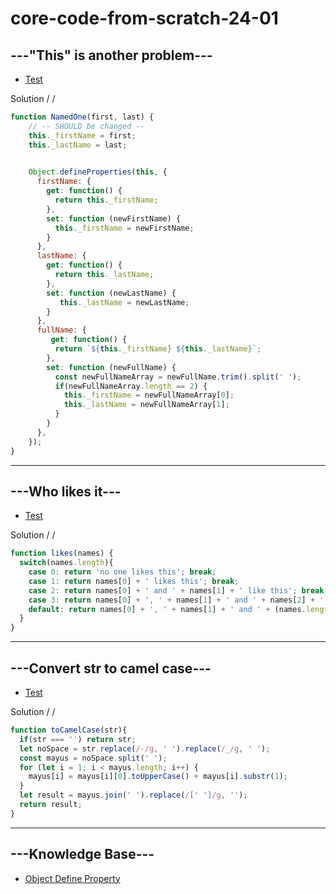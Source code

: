 # core-code-from-scratch-24-01

## ---"This" is another problem---

* [Test](https://www.codewars.com/kata/547f1a8d4a437abdf800055c/train/javascript)

Solution / /

``` javascript {
function NamedOne(first, last) {
    // -- SHOULD be changed --
    this._firstName = first;
    this._lastName = last;

  
    Object.defineProperties(this, {
      firstName: {
        get: function() {
          return this._firstName;
        },
        set: function (newFirstName) {
          this._firstName = newFirstName;
        }
      },
      lastName: {
        get: function() {
          return this._lastName;
        },
        set: function (newLastName) {
           this._lastName = newLastName;
        }
      },
      fullName: {
         get: function() {
          return `${this._firstName} ${this._lastName}`;
        },
        set: function (newFullName) {
          const newFullNameArray = newFullName.trim().split(' ');
          if(newFullNameArray.length == 2) {
            this._firstName = newFullNameArray[0];
            this._lastName = newFullNameArray[1];
          }
        }
      },
    });
}
```
---

## ---Who likes it---

* [Test](https://www.codewars.com/kata/5266876b8f4bf2da9b000362/train/javascript)

Solution / /

``` javascript
function likes(names) {
  switch(names.length){
    case 0: return 'no one likes this'; break;
    case 1: return names[0] + ' likes this'; break;
    case 2: return names[0] + ' and ' + names[1] + ' like this'; break;
    case 3: return names[0] + ', ' + names[1] + ' and ' + names[2] + ' like this'; break;
    default: return names[0] + ', ' + names[1] + ' and ' + (names.length - 2) + ' others like this';
  }
}
```
---

## ---Convert str to camel case---

* [Test](https://www.codewars.com/kata/517abf86da9663f1d2000003/train/javascript)

Solution / / 

``` javascript 
function toCamelCase(str){
  if(str === '') return str;
  let noSpace = str.replace(/-/g, ' ').replace(/_/g, ' ');
  const mayus = noSpace.split(' ');
  for (let i = 1; i < mayus.length; i++) {
    mayus[i] = mayus[i][0].toUpperCase() + mayus[i].substr(1);
  }
  let result = mayus.join(' ').replace(/[' ']/g, '');
  return result;
}
```
---

## ---Knowledge Base---

* [Object Define Property](https://programacion.net/articulo/como_utilizar_los_metodos_defineproperty_y_defineproperties_1923)
